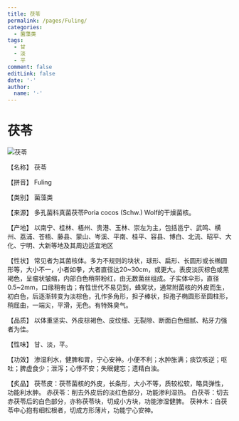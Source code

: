 ```yaml
---
title: 茯苓
permalink: /pages/Fuling/
categories: 
  - 菌藻类
tags: 
  - 甘
  - 淡
  - 平
comment: false
editLink: false
date: '·'
author: 
  name: '·'
---
```

# 茯苓

![茯苓](https://sys01.lib.hkbu.edu.hk/cmed/mmid/images/B00356.jpg)

<!-- more -->
【名称】	茯苓	

【拼音】	Fuling

【类别】	菌藻类

【来源】	多孔菌科真菌茯苓Poria cocos (Schw.) Wolf的干燥菌核。

【产地】	以南宁、桂林、梧州、贵港、玉林、崇左为主，包括邕宁、武鸣、横州、荔浦、苍梧、藤县、蒙山、岑溪、平南、桂平、容县、博白、北流、昭平、大化、宁明、大新等地及其周边适宜地区

【性状】	常见者为其菌核体。多为不规则的块状，球形、扁形、长圆形或长椭圆形等，大小不一，小者如拳，大者直径达20~30cm，或更大。表皮淡灰棕色或黑褐色，呈瘤状皱缩，内部白色稍带粉红，由无数菌丝组成。子实体伞形，直径0.5~2mm，口缘稍有齿；有性世代不易见到，蜂窝状，通常附菌核的外皮而生，初白色，后逐渐转变为淡棕色，孔作多角形，担子棒状，担孢子椭圆形至圆柱形，稍屈曲，一端尖，平滑，无色。有特殊臭气。

【品质】	以体重坚实、外皮棕褐色、皮纹细、无裂隙、断面白色细腻、粘牙力强者为佳。

【性味】	甘、淡，平。

【功效】	渗湿利水，健脾和胃，宁心安神。小便不利；水肿胀满；痰饮咳逆；呕吐；脾虚食少；泄泻；心悸不安；失眠健忘；遗精白浊。

【炙品】	茯苓皮：茯苓菌核的外皮，长条形，大小不等，质较松软，略具弹性，功能利水肿。
赤茯苓：削去外皮后的淡红色部分，功能渗利湿热。
白茯苓：切去赤茯苓后的白色部分，亦称茯苓块，切成小方块，功能渗湿健脾。
茯神木：白茯苓中心抱有细松根者，切成方形薄片，功能宁心安神。